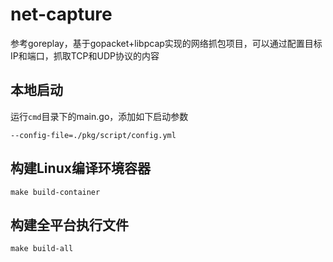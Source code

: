 # net-capture

参考goreplay，基于gopacket+libpcap实现的网络抓包项目，可以通过配置目标IP和端口，抓取TCP和UDP协议的内容

## 本地启动

运行`cmd`目录下的main.go，添加如下启动参数
```text
--config-file=./pkg/script/config.yml
```

## 构建Linux编译环境容器

```shell
make build-container
```

## 构建全平台执行文件

```shell
make build-all
```
